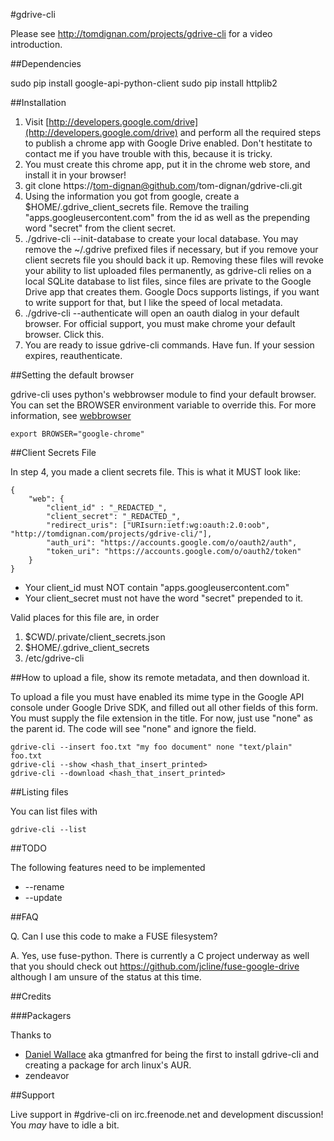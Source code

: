 #gdrive-cli 

Please see http://tomdignan.com/projects/gdrive-cli for a video introduction.

##Dependencies

sudo pip install google-api-python-client
sudo pip install httplib2

##Installation

1. Visit [http://developers.google.com/drive](http://developers.google.com/drive) and perform all the required steps to publish a chrome app with Google Drive enabled. Don't hestitate to contact me if you have trouble with this, because it is tricky.
2. You must create this chrome app, put it in the chrome web store, and install it in your browser!
3. git clone https://tom-dignan@github.com/tom-dignan/gdrive-cli.git
4. Using the information you got from google, create a $HOME/.gdrive_client_secrets file. Remove the trailing "apps.googleusercontent.com" from the id as well as the prepending word "secret" from the client secret.
5. ./gdrive-cli --init-database to create your local database. You may remove the ~/.gdrive prefixed files if necessary, but if you remove your client secrets file you should back it up. Removing these files will revoke your ability to list uploaded files permanently, as gdrive-cli relies on a local SQLite database to list files, since files are private to the Google Drive app that creates them. Google Docs supports listings, if you want to write support for that, but I like the speed of local metadata.
6. ./gdrive-cli --authenticate will open an oauth dialog in your default browser. For official support, you must make chrome your default browser. Click this.
7. You are ready to issue gdrive-cli commands. Have fun. If your session expires, reauthenticate.

##Setting the default browser

gdrive-cli uses python's webbrowser module to find your default browser. You can set the BROWSER environment variable to override this. For more information, see [webbrowser](http://docs.python.org/library/webbrowser.html)

    export BROWSER="google-chrome"

##Client Secrets File

In step 4, you made a client secrets file. This is what it MUST look like:

    {
        "web": {
            "client_id" : "_REDACTED_",
            "client_secret": "_REDACTED_",
            "redirect_uris": ["URIsurn:ietf:wg:oauth:2.0:oob", "http://tomdignan.com/projects/gdrive-cli/"],
            "auth_uri": "https://accounts.google.com/o/oauth2/auth",
            "token_uri": "https://accounts.google.com/o/oauth2/token"
        }
    }

* Your client_id must NOT contain "apps.googleusercontent.com"
* Your client_secret must not have the word "secret" prepended to it.

Valid places for this file are, in order

1. $CWD/.private/client_secrets.json
2. $HOME/.gdrive_client_secrets
3. /etc/gdrive-cli

##How to upload a file, show its remote metadata, and then download it.

To upload a file you must have enabled its mime type in the Google API console under Google Drive SDK, and filled out all other fields of this form. You must supply the file extension in the title. For now, just use "none" as the parent id. The code will see "none" and ignore the field.

    gdrive-cli --insert foo.txt "my foo document" none "text/plain" foo.txt
    gdrive-cli --show <hash_that_insert_printed>
    gdrive-cli --download <hash_that_insert_printed>

##Listing files

You can list files with
    
    gdrive-cli --list

##TODO

The following features need to be implemented

* --rename
* --update

##FAQ

Q. Can I use this code to make a FUSE filesystem? 

A. Yes, use fuse-python. There is currently a C project underway as well that you should check out https://github.com/jcline/fuse-google-drive although I am unsure of the status at this time.

##Credits


###Packagers

Thanks to

* [Daniel Wallace](http://code.gtmanfred.com) aka gtmanfred for being the first to install gdrive-cli and creating a package for arch linux's AUR.
* zendeavor

##Support

Live support in #gdrive-cli on irc.freenode.net and development discussion! You *may* have to idle a bit.


